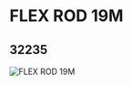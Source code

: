 # FLEX ROD 19M
## 32235
![FLEX ROD 19M](https://lc-www-live-s.legocdn.com/media/bricks/5/2/4141970.jpg)